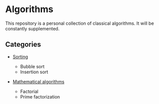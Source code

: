 # Algorithms

This repository is a personal collection of classical algorithms. It will be constantly supplemented.

## Categories

* [Sorting](/sorting)
	* Bubble sort
	* Insertion sort

* [Mathematical algorithms](/math)
	* Factorial
	* Prime factorization
